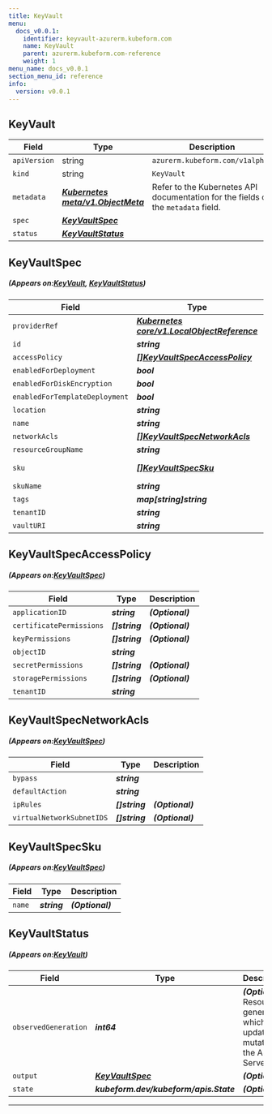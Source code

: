 ```yaml
---
title: KeyVault
menu:
  docs_v0.0.1:
    identifier: keyvault-azurerm.kubeform.com
    name: KeyVault
    parent: azurerm.kubeform.com-reference
    weight: 1
menu_name: docs_v0.0.1
section_menu_id: reference
info:
  version: v0.0.1
---
```


## KeyVault
| Field | Type | Description |
| ------ | ----- | ----------- |
| `apiVersion` | string | `azurerm.kubeform.com/v1alpha1` |
|    `kind` | string | `KeyVault` |
| `metadata` | ***[Kubernetes meta/v1.ObjectMeta](https://kubernetes.io/docs/reference/generated/kubernetes-api/v1.13/#objectmeta-v1-meta)***|Refer to the Kubernetes API documentation for the fields of the `metadata` field.|
| `spec` | ***[KeyVaultSpec](#KeyVaultSpec)***||
| `status` | ***[KeyVaultStatus](#KeyVaultStatus)***||
## KeyVaultSpec
##### (Appears on:[KeyVault](#KeyVault), [KeyVaultStatus](#KeyVaultStatus))
| Field | Type | Description |
| ------ | ----- | ----------- |
| `providerRef` | ***[Kubernetes core/v1.LocalObjectReference](https://kubernetes.io/docs/reference/generated/kubernetes-api/v1.13/#localobjectreference-v1-core)***||
| `id` | ***string***||
| `accessPolicy` | ***[[]KeyVaultSpecAccessPolicy](#KeyVaultSpecAccessPolicy)***| ***(Optional)*** |
| `enabledForDeployment` | ***bool***| ***(Optional)*** |
| `enabledForDiskEncryption` | ***bool***| ***(Optional)*** |
| `enabledForTemplateDeployment` | ***bool***| ***(Optional)*** |
| `location` | ***string***||
| `name` | ***string***||
| `networkAcls` | ***[[]KeyVaultSpecNetworkAcls](#KeyVaultSpecNetworkAcls)***| ***(Optional)*** |
| `resourceGroupName` | ***string***||
| `sku` | ***[[]KeyVaultSpecSku](#KeyVaultSpecSku)***| ***(Optional)*** Deprecated|
| `skuName` | ***string***| ***(Optional)*** |
| `tags` | ***map[string]string***| ***(Optional)*** |
| `tenantID` | ***string***||
| `vaultURI` | ***string***| ***(Optional)*** |
## KeyVaultSpecAccessPolicy
##### (Appears on:[KeyVaultSpec](#KeyVaultSpec))
| Field | Type | Description |
| ------ | ----- | ----------- |
| `applicationID` | ***string***| ***(Optional)*** |
| `certificatePermissions` | ***[]string***| ***(Optional)*** |
| `keyPermissions` | ***[]string***| ***(Optional)*** |
| `objectID` | ***string***||
| `secretPermissions` | ***[]string***| ***(Optional)*** |
| `storagePermissions` | ***[]string***| ***(Optional)*** |
| `tenantID` | ***string***||
## KeyVaultSpecNetworkAcls
##### (Appears on:[KeyVaultSpec](#KeyVaultSpec))
| Field | Type | Description |
| ------ | ----- | ----------- |
| `bypass` | ***string***||
| `defaultAction` | ***string***||
| `ipRules` | ***[]string***| ***(Optional)*** |
| `virtualNetworkSubnetIDS` | ***[]string***| ***(Optional)*** |
## KeyVaultSpecSku
##### (Appears on:[KeyVaultSpec](#KeyVaultSpec))
| Field | Type | Description |
| ------ | ----- | ----------- |
| `name` | ***string***| ***(Optional)*** |
## KeyVaultStatus
##### (Appears on:[KeyVault](#KeyVault))
| Field | Type | Description |
| ------ | ----- | ----------- |
| `observedGeneration` | ***int64***| ***(Optional)*** Resource generation, which is updated on mutation by the API Server.|
| `output` | ***[KeyVaultSpec](#KeyVaultSpec)***| ***(Optional)*** |
| `state` | ***kubeform.dev/kubeform/apis.State***| ***(Optional)*** |
---
